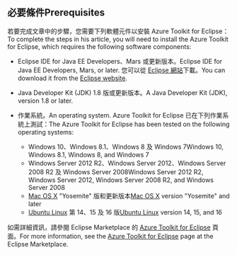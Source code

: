 ## <a name="prerequisites"></a><span data-ttu-id="94946-101">必要條件</span><span class="sxs-lookup"><span data-stu-id="94946-101">Prerequisites</span></span>
<span data-ttu-id="94946-102">若要完成文章中的步驟，您需要下列軟體元件以安裝 Azure Toolkit for Eclipse：</span><span class="sxs-lookup"><span data-stu-id="94946-102">To complete the steps in his article, you will need to install the Azure Toolkit for Eclipse, which requires the following software components:</span></span>

* <span data-ttu-id="94946-103">Eclipse IDE for Java EE Developers、Mars 或更新版本。</span><span class="sxs-lookup"><span data-stu-id="94946-103">Eclipse IDE for Java EE Developers, Mars, or later.</span></span> <span data-ttu-id="94946-104">您可以從 [Eclipse 網站](http://www.eclipse.org/downloads/)下載。</span><span class="sxs-lookup"><span data-stu-id="94946-104">You can download it from the [Eclipse website](http://www.eclipse.org/downloads/).</span></span>
* <span data-ttu-id="94946-105">Java Developer Kit (JDK) 1.8 版或更新版本。</span><span class="sxs-lookup"><span data-stu-id="94946-105">A Java Developer Kit (JDK), version 1.8 or later.</span></span>
* <span data-ttu-id="94946-106">作業系統。</span><span class="sxs-lookup"><span data-stu-id="94946-106">An operating system.</span></span> <span data-ttu-id="94946-107">Azure Toolkit for Eclipse 已在下列作業系統上測試：</span><span class="sxs-lookup"><span data-stu-id="94946-107">The Azure Toolkit for Eclipse has been tested on the following operating systems:</span></span>
  
  * <span data-ttu-id="94946-108">Windows 10、Windows 8.1、Windows 8 及 Windows 7</span><span class="sxs-lookup"><span data-stu-id="94946-108">Windows 10, Windows 8.1, Windows 8, and Windows 7</span></span>
  * <span data-ttu-id="94946-109">Windows Server 2012 R2、Windows Server 2012、Windows Server 2008 R2 及 Windows Server 2008</span><span class="sxs-lookup"><span data-stu-id="94946-109">Windows Server 2012 R2, Windows Server 2012, Windows Server 2008 R2, and Windows Server 2008</span></span>
  * <span data-ttu-id="94946-110">[Mac OS X](http://www.apple.com/osx) "Yosemite" 版和更新版本</span><span class="sxs-lookup"><span data-stu-id="94946-110">[Mac OS X](http://www.apple.com/osx) version "Yosemite" and later</span></span>
  * <span data-ttu-id="94946-111">[Ubuntu Linux](http://www.ubuntu.com) 第 14、15 及 16 版</span><span class="sxs-lookup"><span data-stu-id="94946-111">[Ubuntu Linux](http://www.ubuntu.com) version 14, 15, and 16</span></span>

<span data-ttu-id="94946-112">如需詳細資訊，請參閱 Eclipse Marketplace 的 [Azure Toolkit for Eclipse](http://marketplace.eclipse.org/content/azure-toolkit-eclipse) 頁面。</span><span class="sxs-lookup"><span data-stu-id="94946-112">For more information, see the [Azure Toolkit for Eclipse](http://marketplace.eclipse.org/content/azure-toolkit-eclipse) page at the Eclipse Marketplace.</span></span>

<!--
> [!IMPORTANT]
> If you are using the Azure Toolkit for Eclipse on Windows, the toolkit requires installing the Azure SDK 2.9.6 or later in order to use the Azure emulator. You have two options for installing the Azure SDK:
> 
> * You can download and install the Azure SDK by using the [Web Platform Installer (WebPI)](http://go.microsoft.com/fwlink/?LinkID=252838).
> * If you do not have the Azure SDK installed when you create your first Azure deployment project, you will be prompted to automatically download install the requisite version of the Azure SDK.
> 
> Note that the Azure SDK is required on Windows only.
> 
> 
-->
